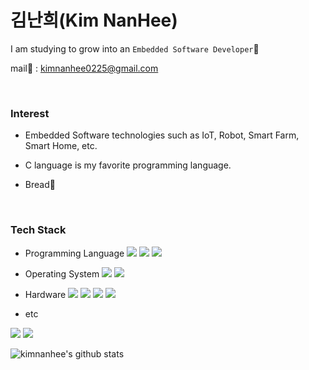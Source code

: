 # 김난희(Kim NanHee)

I am studying to grow into an `Embedded Software Developer`📕

mail📧 : kimnanhee0225@gmail.com

<br>

### Interest

- Embedded Software technologies such as IoT, Robot, Smart Farm, Smart Home, etc.

- C language is my favorite programming language.

- Bread🍞

​<br>

### Tech Stack

- Programming Language  <img src="https://img.shields.io/badge/C-A8B9CC?style=flat-square&logo=C&logoColor=white"/> <img src="https://img.shields.io/badge/C++-%2300599C.svg?&style=flat-square&logo=c%2B%2B&ogoColor=white"/> <img src="https://img.shields.io/badge/Python-3776AB?style=flat-square&logo=Python&logoColor=white"/>

- Operating System  <img src="https://img.shields.io/badge/Linux-FCC624?style=flat-square&logo=Linux&logoColor=white"/> <img src="https://img.shields.io/badge/Windows-0078D6?style=flat-square&logo=Windows&logoColor=white"/>

- Hardware  <img src="https://img.shields.io/badge/Arduino-00979D?style=flat-square&logo=Arduino&logoColor=white"/> <img src="https://img.shields.io/badge/Raspberry Pi-A22846?style=flat-square&logo=Raspberry-Pi&logoColor=white"/> <img src="https://img.shields.io/badge/ATmega 128-DD3C38?style=flat-square&logoColor=white"/> <img src="https://img.shields.io/badge/STM32-60B4E4?style=flat-square&logoColor=white"/>

- etc 
<img src="https://img.shields.io/badge/Flask-000000?style=flat-square&logo=Flask&logoColor=white"/>
<img src="https://img.shields.io/badge/Qt-41CD52?style=flat-square&logo=Qt&logoColor=white"/>

<br>

![kimnanhee's github stats](https://github-readme-stats.vercel.app/api?username=kimnanhee&show_icons=true)

